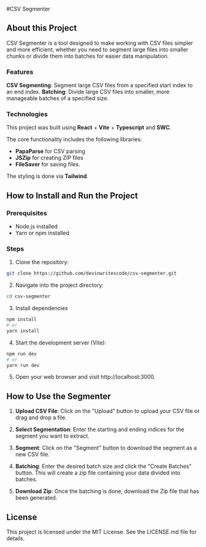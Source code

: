 #CSV Segmenter

## About this Project

CSV Segmenter is a tool designed to make working with CSV files simpler and more efficient, whether you need to segment large files into smaller chunks or divide them into batches for easier data manipulation.

### Features

**CSV Segmenting**: Segment large CSV files from a specified start index to an end index.
**Batching**: Divide large CSV files into smaller, more manageable batches of a specified size.

### Technologies

This project was built using **React** + **Vite** + **Typescript** and **SWC**.

The core functionality includes the following libraries:

- **PapaParse** for CSV parsing
- **JSZip** for creating ZIP files
- **FileSaver** for saving files.

The styling is done via **Tailwind**.

## How to Install and Run the Project

### Prerequisites

- Node.js installed
- Yarn or npm installed

### Steps

1. Clone the repository:

```bash
git clone https://github.com/devinwritescode/csv-segmenter.git
```

2. Navigate into the project directory:

```bash
cd csv-segmenter
```

3. Install dependencies

```bash
npm install
# or
yarn install
```

4. Start the development server (Vite):

```bash
npm run dev
# or
yarn run dev
```

5. Open your web browser and visit http://localhost:3000.

## How to Use the Segmenter

1. **Upload CSV File**: Click on the "Upload" button to upload your CSV file or drag and drop a file.

2. **Select Segmentation**: Enter the starting and ending indices for the segment you want to extract.

3. **Segment**: Click on the "Segment" button to download the segment as a new CSV file.

4. **Batching**: Enter the desired batch size and click the "Create Batches" button. This will create a zip file containing your data divided into batches.

5. **Download Zip**: Once the batching is done, download the Zip file that has been generated.

## License

This project is licensed under the MIT License. See the LICENSE.md file for details.
